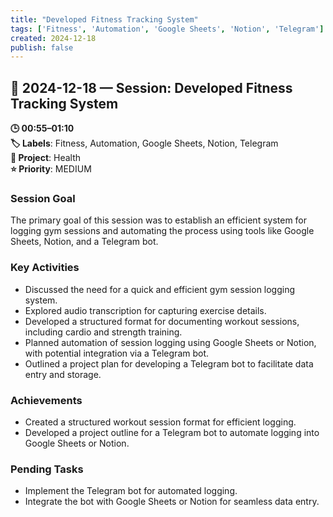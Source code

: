 ```yaml
---
title: "Developed Fitness Tracking System"
tags: ['Fitness', 'Automation', 'Google Sheets', 'Notion', 'Telegram']
created: 2024-12-18
publish: false
---
```


## 📅 2024-12-18 — Session: Developed Fitness Tracking System

**🕒 00:55–01:10**  
**🏷️ Labels**: Fitness, Automation, Google Sheets, Notion, Telegram  
**📂 Project**: Health  
**⭐ Priority**: MEDIUM  


### Session Goal
The primary goal of this session was to establish an efficient system for logging gym sessions and automating the process using tools like Google Sheets, Notion, and a Telegram bot.

### Key Activities
- Discussed the need for a quick and efficient gym session logging system.
- Explored audio transcription for capturing exercise details.
- Developed a structured format for documenting workout sessions, including cardio and strength training.
- Planned automation of session logging using Google Sheets or Notion, with potential integration via a Telegram bot.
- Outlined a project plan for developing a Telegram bot to facilitate data entry and storage.

### Achievements
- Created a structured workout session format for efficient logging.
- Developed a project outline for a Telegram bot to automate logging into Google Sheets or Notion.

### Pending Tasks
- Implement the Telegram bot for automated logging.
- Integrate the bot with Google Sheets or Notion for seamless data entry.
